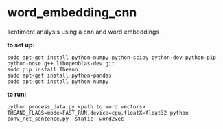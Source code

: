 # word_embedding_cnn
sentiment analysis using a cnn and word embeddings

**to set up:**
```
sudo apt-get install python-numpy python-scipy python-dev python-pip python-nose g++ libopenblas-dev git
sudo pip install Theano
sudo apt-get install python-pandas
sudo apt-get install python-numpy
```
**to run:**
```
python process_data.py <path to word vectors>
THEANO_FLAGS=mode=FAST_RUN,device=cpu,floatX=float32 python conv_net_sentence.py -static -word2vec
```
